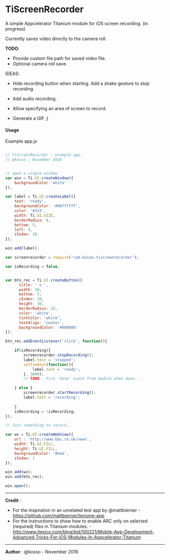 
TiScreenRecorder
===========================================

A simple Appcelerator Titanium module for iOS screen recording. (in progress) 

Currently saves video directly to the camera roll. 



**TODO**: 

- Provide custom file path for saved video file.
- Optional camera roll save.




IDEAS:

- Hide recording button when starting. Add a shake gesture to stop recording.

- Add audio recording.

- Allow specifying an area of screen to record.

- Generate a GIF ;) 

   

#### Usage

Example app.js

```javascript

// TiScreenRecorder : example app. 
// @kosso : November 2016


// open a single window
var win = Ti.UI.createWindow({
	backgroundColor:'white'
});

var label = Ti.UI.createLabel({
	text: 'ready',
	backgroundColor: '#99ffffff',
	color: '#333',
	width: Ti.UI.SIZE,
	borderRadius: 6,
	bottom: 5,
	left: 5,
	zIndex: 10
});

win.add(label);

var screenrecorder = require('com.kosso.tiscreenrecorder');

var isRecording = false;


var btn_rec = Ti.UI.createButton({
	  title: ' o ',
	  width: 30,
	  bottom: 5,
	  zIndex: 10,
	  height: 30,
	  borderRadius: 15,
	  color: 'white',
	  tintColor: 'white',
	  textAlign: 'center',
	  backgroundColor: '#990000'
});

btn_rec.addEventListener('click', function(){

	if(isRecording){
		screenrecorder.stopRecording();
		label.text = 'stopped';
	  	setTimeout(function(){
	  		label.text = 'ready';
	  	}, 3000);
	 	// TODO : Fire 'done' event from module when done...

	} else {
	 	screenrecorder.startRecording();
	 	label.text = 'recording';
		
	}
	isRecording = !isRecording;
});

// Just something to record... 

var wv = Ti.UI.createWebView({
	url : 'http://www.bbc.co.uk/news',
	width: Ti.UI.FILL,
	height: Ti.UI.FILL,
	backgroundColor: '#eee',
	zIndex: 1
});

win.add(wv);
win.add(btn_rec);

win.open();

```



-------

**Credit** : 

- For the inspiration in an unrelated test app by @mattbierner - https://github.com/mattbierner/tenome-app
- For the instructions to show how to enable ARC only on selected (required) files in Titanium modules. - http://www.itexico.com/blog/bid/100221/Mobile-App-Development-Advanced-Tricks-For-iOS-Modules-In-Appcelerator-Titanium

------

**Author** : @kosso - November 2016

